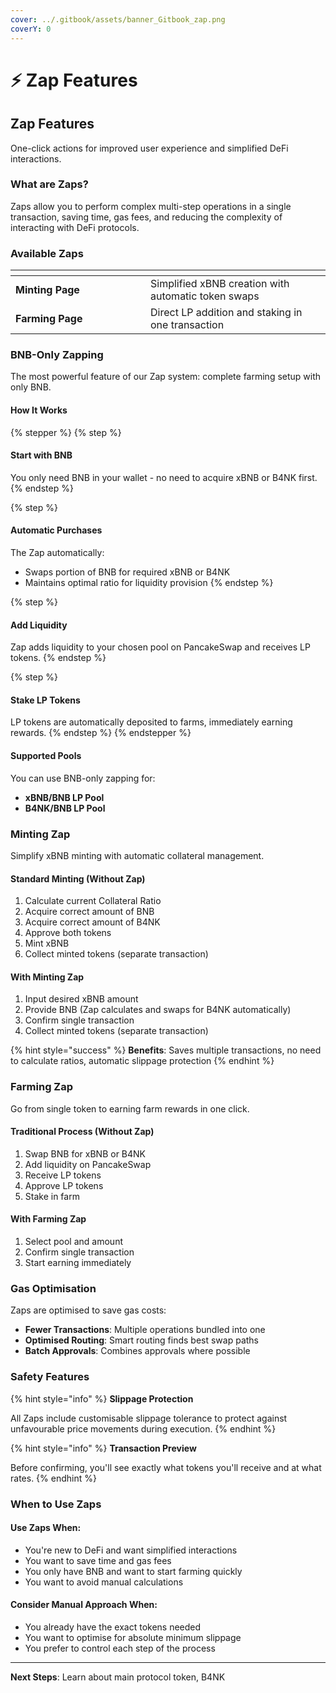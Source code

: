 ```yaml
---
cover: ../.gitbook/assets/banner_Gitbook_zap.png
coverY: 0
---
```


# ⚡ Zap Features

## Zap Features

One-click actions for improved user experience and simplified DeFi interactions.

### What are Zaps?

Zaps allow you to perform complex multi-step operations in a single transaction, saving time, gas fees, and reducing the complexity of interacting with DeFi protocols.

### Available Zaps

<table data-header-hidden><thead><tr><th width="200"></th><th></th></tr></thead><tbody><tr><td><strong>Minting Page</strong></td><td>Simplified xBNB creation with automatic token swaps</td></tr><tr><td><strong>Farming Page</strong></td><td>Direct LP addition and staking in one transaction</td></tr></tbody></table>

### BNB-Only Zapping

The most powerful feature of our Zap system: complete farming setup with only BNB.

#### How It Works

{% stepper %}
{% step %}
#### Start with BNB

You only need BNB in your wallet - no need to acquire xBNB or B4NK first.
{% endstep %}

{% step %}
#### Automatic Purchases

The Zap automatically:

* Swaps portion of BNB for required xBNB or B4NK
* Maintains optimal ratio for liquidity provision
{% endstep %}

{% step %}
#### Add Liquidity

Zap adds liquidity to your chosen pool on PancakeSwap and receives LP tokens.
{% endstep %}

{% step %}
#### Stake LP Tokens

LP tokens are automatically deposited to farms, immediately earning rewards.
{% endstep %}
{% endstepper %}

#### Supported Pools

You can use BNB-only zapping for:

* **xBNB/BNB LP Pool**
* **B4NK/BNB LP Pool**

### Minting Zap

Simplify xBNB minting with automatic collateral management.

#### Standard Minting (Without Zap)

1. Calculate current Collateral Ratio
2. Acquire correct amount of BNB
3. Acquire correct amount of B4NK
4. Approve both tokens
5. Mint xBNB
6. Collect minted tokens (separate transaction)

#### With Minting Zap

1. Input desired xBNB amount
2. Provide BNB (Zap calculates and swaps for B4NK automatically)
3. Confirm single transaction
4. Collect minted tokens (separate transaction)

{% hint style="success" %}
**Benefits**: Saves multiple transactions, no need to calculate ratios, automatic slippage protection
{% endhint %}

### Farming Zap

Go from single token to earning farm rewards in one click.

#### Traditional Process (Without Zap)

1. Swap BNB for xBNB or B4NK
2. Add liquidity on PancakeSwap
3. Receive LP tokens
4. Approve LP tokens
5. Stake in farm

#### With Farming Zap

1. Select pool and amount
2. Confirm single transaction
3. Start earning immediately

### Gas Optimisation

Zaps are optimised to save gas costs:

* **Fewer Transactions**: Multiple operations bundled into one
* **Optimised Routing**: Smart routing finds best swap paths
* **Batch Approvals**: Combines approvals where possible

### Safety Features

{% hint style="info" %}
**Slippage Protection**

All Zaps include customisable slippage tolerance to protect against unfavourable price movements during execution.
{% endhint %}

{% hint style="info" %}
**Transaction Preview**

Before confirming, you'll see exactly what tokens you'll receive and at what rates.
{% endhint %}

### When to Use Zaps

#### Use Zaps When:

* You're new to DeFi and want simplified interactions
* You want to save time and gas fees
* You only have BNB and want to start farming quickly
* You want to avoid manual calculations

#### Consider Manual Approach When:

* You already have the exact tokens needed
* You want to optimise for absolute minimum slippage
* You prefer to control each step of the process

***

**Next Steps**: Learn about main protocol token, B4NK
